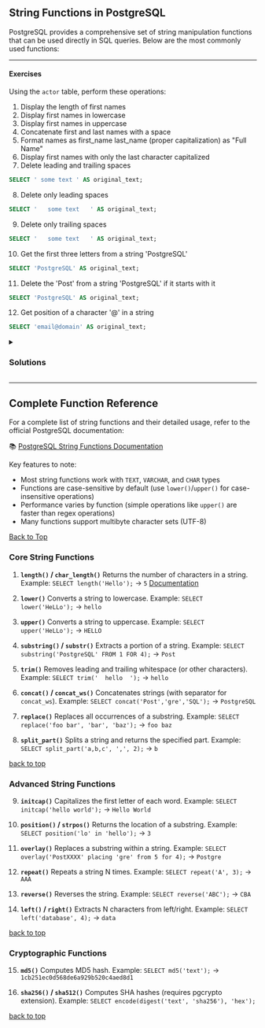 <a name="title"></a>

## String Functions in PostgreSQL

PostgreSQL provides a comprehensive set of string manipulation functions that can be used directly in SQL queries. Below are the most commonly used functions:

---

#### Exercises

Using the `actor` table, perform these operations:

1. Display the length of first names
2. Display first names in lowercase
3. Display first names in uppercase
4. Concatenate first and last names with a space
5. Format names as first_name last_name (proper capitalization) as "Full Name"
6. Display first names with only the last character capitalized
7. Delete leading and trailing spaces

```sql
SELECT ' some text ' AS original_text;
```

8. Delete only leading spaces

```sql
SELECT '   some text   ' AS original_text;
```

9. Delete only trailing spaces

```sql
SELECT '   some text   ' AS original_text;
```

10. Get the first three letters from a string 'PostgreSQL'

```sql
SELECT 'PostgreSQL' AS original_text;
```

11. Delete the 'Post' from a string 'PostgreSQL' if it starts with it

```sql
SELECT 'PostgreSQL' AS original_text;
```

12. Get position of a character '@' in a string

```sql
SELECT 'email@domain' AS original_text;
```


<details>
<summary>

### Solutions

</summary>

1. **Name length:**

```sql
SELECT
  first_name,
  LENGTH(first_name) AS name_length
FROM actor;

-- or variation
SELECT
  first_name,
  CHAR_LENGTH(first_name) AS name_length
FROM actor;
```

2. **Lowercase names:**

```sql
SELECT
  first_name,
  LOWER(first_name) AS lowercase_name
FROM actor;
```

3. **Uppercase names:**

```sql
SELECT
  first_name,
  UPPER(first_name) AS uppercase_name
FROM actor;
```

4. **Full name concatenation:**

```sql
SELECT
  CONCAT(first_name, ' ', last_name) AS full_name
FROM actor;

-- or variation
SELECT
  first_name || ' ' || last_name AS full_name
FROM actor;

-- or variation
SELECT
  CONCAT_WS(' ', first_name, last_name) AS full_name
FROM actor;
```

5. **Properly formatted full names:**

```sql
SELECT
  INITCAP(CONCAT(first_name, ' ', last_name)) AS "Full Name"
FROM actor;
```

6. **Last character capitalized:**

```sql
SELECT
  first_name,
  LOWER(LEFT(first_name, LENGTH(first_name)-1)) || UPPER(RIGHT(first_name, 1)) AS modified_name
FROM actor;
```

7. **Delete leading and trailing spaces:**
```sql
SELECT TRIM('   some text   ') AS trimmed_text;
```
8. **Delete only leading spaces:**

```sql
SELECT LTRIM('   some text   ') AS trimmed_text;
```

9. **Delete only trailing spaces:**

```sql
SELECT RTRIM('   some text   ') AS trimmed_text;
```

10. **Get the first three letters from a string 'PostgreSQL':**

```sql
SELECT SUBSTRING('PostgreSQL' FROM 1 FOR 3) AS first_three_letters;

-- or variation
SELECT SUBSTRING('PostgreSQL', 1, 3) AS first_three_letters;

-- or variation
SELECT LEFT('PostgreSQL', 3) AS first_three_letters;

-- or variation
SELECT SUBSTR('PostgreSQL', 1, 3) AS first_three_letters;
```

11. **Delete the 'Post' from a string 'PostgreSQL' if it starts with it:**

```sql
SELECT LTRIM('PostgreSQL', 'Post') AS trimmed_text;
```

12. **Get position of a character '@' in a string:**

```sql
SELECT POSITION('@' IN 'email@domain') AS position_of_at;

-- or variation

SELECT STRPOS('email@domain', '@') AS position_of_at;

```

</details>

---

## Complete Function Reference

For a complete list of string functions and their detailed usage, refer to the official PostgreSQL documentation:

📚 [PostgreSQL String Functions Documentation](https://www.postgresql.org/docs/current/functions-string.html)

Key features to note:

- Most string functions work with `TEXT`, `VARCHAR`, and `CHAR` types
- Functions are case-sensitive by default (use `lower()`/`upper()` for case-insensitive operations)
- Performance varies by function (simple operations like `upper()` are faster than regex operations)
- Many functions support multibyte character sets (UTF-8)

[Back to Top](#title)

### Core String Functions

1. **`length()` / `char_length()`**
   Returns the number of characters in a string.
   Example: `SELECT length('Hello');` → `5`
   [Documentation](https://www.postgresql.org/docs/current/functions-string.html)

2. **`lower()`**
   Converts a string to lowercase.
   Example: `SELECT lower('HeLLo');` → `hello`

3. **`upper()`**
   Converts a string to uppercase.
   Example: `SELECT upper('HeLLo');` → `HELLO`

4. **`substring()` / `substr()`**
   Extracts a portion of a string.
   Example: `SELECT substring('PostgreSQL' FROM 1 FOR 4);` → `Post`

5. **`trim()`**
   Removes leading and trailing whitespace (or other characters).
   Example: `SELECT trim('  hello  ');` → `hello`

6. **`concat()` / `concat_ws()`**
   Concatenates strings (with separator for `concat_ws`).
   Example: `SELECT concat('Post','gre','SQL');` → `PostgreSQL`

7. **`replace()`**
   Replaces all occurrences of a substring.
   Example: `SELECT replace('foo bar', 'bar', 'baz');` → `foo baz`

8. **`split_part()`**
   Splits a string and returns the specified part.
   Example: `SELECT split_part('a,b,c', ',', 2);` → `b`

[back to top](#title)

### Advanced String Functions

9. **`initcap()`**
   Capitalizes the first letter of each word.
   Example: `SELECT initcap('hello world');` → `Hello World`

10. **`position()` / `strpos()`**
    Returns the location of a substring.
    Example: `SELECT position('lo' in 'hello');` → `3`

11. **`overlay()`**
    Replaces a substring within a string.
    Example: `SELECT overlay('PostXXXX' placing 'gre' from 5 for 4);` → `Postgre`

12. **`repeat()`**
    Repeats a string N times.
    Example: `SELECT repeat('A', 3);` → `AAA`

13. **`reverse()`**
    Reverses the string.
    Example: `SELECT reverse('ABC');` → `CBA`

14. **`left()` / `right()`**
    Extracts N characters from left/right.
    Example: `SELECT left('database', 4);` → `data`

[back to top](#title)

### Cryptographic Functions

15. **`md5()`**
    Computes MD5 hash.
    Example: `SELECT md5('text');` → `1cb251ec0d568de6a929b520c4aed8d1`

16. **`sha256()` / `sha512()`**
    Computes SHA hashes (requires pgcrypto extension).
    Example: `SELECT encode(digest('text', 'sha256'), 'hex');`

[back to top](#title)
